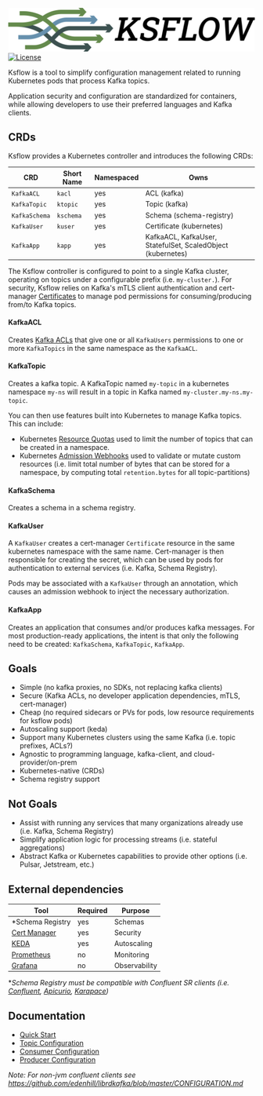 ![Ksflow](images/ksflow-logo-3800x670-transparent.png)
[![License](https://img.shields.io/badge/License-Apache%202.0-blue.svg)](https://opensource.org/licenses/Apache-2.0)

Ksflow is a tool to simplify configuration management related to running Kubernetes pods that process Kafka topics.

Application security and configuration are standardized for containers, while allowing developers to use their preferred languages and Kafka clients.

## CRDs

Ksflow provides a Kubernetes controller and introduces the following CRDs:

| CRD           | Short Name | Namespaced | Owns                                                        |
|---------------|------------|------------|-------------------------------------------------------------|
| `KafkaACL`    | `kacl`     | yes        | ACL (kafka)                                                 |
| `KafkaTopic`  | `ktopic`   | yes        | Topic (kafka)                                               |
| `KafkaSchema` | `kschema`  | yes        | Schema (schema-registry)                                    |
| `KafkaUser`   | `kuser`    | yes        | Certificate (kubernetes)                                    |
| `KafkaApp`    | `kapp`     | yes        | KafkaACL, KafkaUser, StatefulSet, ScaledObject (kubernetes) |

The Ksflow controller is configured to point to a single Kafka cluster, operating on topics under a configurable prefix (i.e. `my-cluster.`).
For security, Ksflow relies on Kafka's mTLS client authentication and cert-manager [Certificates](https://cert-manager.io/docs/concepts/certificate/)
to manage pod permissions for consuming/producing from/to Kafka topics.


#### KafkaACL
Creates [Kafka ACLs](https://docs.confluent.io/platform/current/kafka/authorization.html) that give one or all
`KafkaUsers` permissions to one or more `KafkaTopics` in the same namespace as the `KafkaACL`.

#### KafkaTopic
Creates a kafka topic. A KafkaTopic named `my-topic` in a kubernetes namespace `my-ns` will result in a topic in Kafka named `my-cluster.my-ns.my-topic`.

You can then use features built into Kubernetes to manage Kafka topics. This can include:
- Kubernetes [Resource Quotas](https://kubernetes.io/docs/concepts/policy/resource-quotas/#object-count-quota) used to limit the number of topics that can be created in a namespace.
- Kubernetes [Admission Webhooks](https://kubernetes.io/docs/reference/access-authn-authz/extensible-admission-controllers/) used to validate or mutate custom resources (i.e. limit total number of bytes that can be stored for a namespace, by computing total `retention.bytes` for all topic-partitions)

#### KafkaSchema
Creates a schema in a schema registry.

#### KafkaUser
A `KafkaUser` creates a cert-manager `Certificate` resource in the same kubernetes namespace with the same name.
Cert-manager is then responsible for creating the secret, which can be used by pods for authentication to external services (i.e. Kafka, Schema Registry).

Pods may be associated with a `KafkaUser` through an annotation, which causes an admission webhook to inject the necessary
authorization.

#### KafkaApp
Creates an application that consumes and/or produces kafka messages. For most production-ready applications, the intent is
that only the following need to be created: `KafkaSchema`, `KafkaTopic`, `KafkaApp`.

## Goals
- Simple (no kafka proxies, no SDKs, not replacing kafka clients)
- Secure (Kafka ACLs, no developer application dependencies, mTLS, cert-manager)
- Cheap (no required sidecars or PVs for pods, low resource requirements for ksflow pods)
- Autoscaling support (keda)
- Support many Kubernetes clusters using the same Kafka (i.e. topic prefixes, ACLs?)
- Agnostic to programming language, kafka-client, and cloud-provider/on-prem
- Kubernetes-native (CRDs)
- Schema registry support

## Not Goals
- Assist with running any services that many organizations already use (i.e. Kafka, Schema Registry)
- Simplify application logic for processing streams (i.e. stateful aggregations)
- Abstract Kafka or Kubernetes capabilities to provide other options (i.e. Pulsar, Jetstream, etc.)

## External dependencies
| Tool                                                         | Required | Purpose       |
|--------------------------------------------------------------|----------|---------------|
| *Schema Registry                                             | yes      | Schemas       |
| [Cert Manager](https://github.com/cert-manager/cert-manager) | yes      | Security      |
| [KEDA](https://github.com/kedacore/keda)                     | yes      | Autoscaling   |
| [Prometheus](https://github.com/prometheus/prometheus)       | no       | Monitoring    |
| [Grafana](https://github.com/grafana/grafana)                | no       | Observability |
**Schema Registry must be compatible with Confluent SR clients (i.e. [Confluent](https://github.com/confluentinc/schema-registry), [Apicurio](https://github.com/Apicurio/apicurio-registry), [Karapace](https://github.com/aiven/karapace))*

## Documentation
- [Quick Start](./docs/quick-start.md)
- [Topic Configuration](https://kafka.apache.org/documentation/#topicconfigs)
- [Consumer Configuration](https://kafka.apache.org/documentation/#consumerconfigs)
- [Producer Configuration](https://kafka.apache.org/documentation/#producerconfigs)

*Note: For non-jvm confluent clients see https://github.com/edenhill/librdkafka/blob/master/CONFIGURATION.md*
